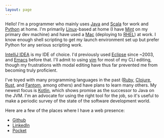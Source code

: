 ```yaml
---
layout: page
---
```

Hello!  I'm a programmer who mainly uses [Java][java] and [Scala][scala] for work and 
[Python][python] 
at home. I'm primarily [Linux][linux]-based at home (I have [Mint][mint] on 
my primary dev machine) and have used a [Mac][mac] (deploying to [RHEL][rhel]) at work. 
I know enough shell scripting to get my launch environment set up but prefer Python 
for any serious scripting work. 

[IntelliJ IDEA][idea] is my IDE of choice. I'd previously used
[Eclipse][eclipse] since ~2003, and [Emacs][emacs] before that. I'll admit to using
[vim][vim] for most of my CLI editing, though my frustrations with modal editing
have thus far prevented me from becoming truly proficient.

I've toyed with many programming languages in the past ([Ruby][ruby], 
[Clojure][clojure], [Rust][rust], and [Fantom][fantom], among others) and have 
plans to learn many others.  My newest focus is [Kotlin][kotlin], which shows promise
as the successor to Java on the JVM. I'm an advocate for using the right tool for the 
job, so it's useful to make a periodic survey of the state of the software development world.

Here are a few of the places where I have a web presence:

* [Github][github]
* [LinkedIn][linkedin]
* [Pocket][pocket]

[idea]:     https://www.jetbrains.com/idea/
[eclipse]:  https://eclipse.org/
[emacs]:    https://www.gnu.org/software/emacs/
[vim]:      http://www.vim.org/
[github]:   http://github.com/cmayes/
[linkedin]: https://www.linkedin.com/in/mcmayes
[pocket]:   https://getpocket.com/@cmayes3
[ruby]:     https://www.ruby-lang.org/
[clojure]:  http://clojure.org/
[fantom]:   http://fantom.org/
[rust]:     https://www.rust-lang.org/
[java]:     http://www.oracle.com/technetwork/java/
[python]:   https://www.python.org/
[linux]:    http://www.linuxfoundation.org/
[kubuntu]:  http://www.kubuntu.org/
[mac]:      https://www.apple.com/macbook-pro/
[rhel]:     https://www.redhat.com/en/technologies/linux-platforms/enterprise-linux
[kotlin]:   https://kotlinlang.org/
[scala]:    https://www.scala-lang.org/
[mint]:     https://linuxmint.com/

